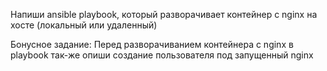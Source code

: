 Напиши ansible playbook, который разворачивает контейнер с nginx на хосте (локальный или удаленный)

Бонусное задание:
Перед разворачиванием контейнера с nginx в playbook так-же опиши создание пользователя под запущенный nginx

